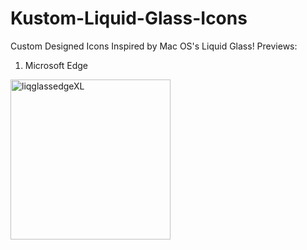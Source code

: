 # Kustom-Liquid-Glass-Icons
Custom Designed Icons Inspired by Mac OS's Liquid Glass!
Previews:
1. Microsoft Edge
<img width="256" height="256" alt="liqglassedgeXL" src="https://github.com/user-attachments/assets/23f84913-7cb3-4dfb-8acf-a916234fb83d" />

